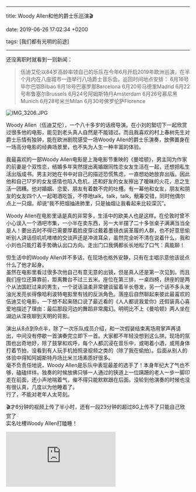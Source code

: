 
---

title: Woody Allen和他的爵士乐巡演🎬

date: 2019-06-26 17:02:34 +0200

tags: [我们都有光明的前途]

---
还没离职时就看到一则新闻：
> 伍迪艾伦以84岁高龄率领自己的乐队在今年6月开启2019年欧洲巡演，在半个月内在八座城市一连举行八场爵士音乐会。巡回时间地点安排：
> 6月16号毕尔巴鄂Bilbao
> 6月18号巴塞罗那Barcelona
> 6月20号马德里Madrid
> 6月22号布鲁塞尔Brussels
> 6月24号阿姆斯特丹Amsterdam
> 6月26号慕尼黑Munich
> 6月28号米兰Milan
> 6月30号佛罗伦萨Florence


![IMG_3206.JPG](https://cdn.nlark.com/yuque/0/2019/jpeg/124911/1562791639353-50b3fc5c-50ff-40f1-8077-d7d5cab64568.jpeg#align=left&display=inline&height=420&name=IMG_3206.JPG&originHeight=2160&originWidth=3840&size=612200&status=done&width=746)

Woody Allen（伍迪艾伦），一个八十多岁的话痨导演。在小刘的絮叨下一起欣赏过很多他的电影，能见到老头真人自然是不能错过。而且我喜欢的村上春树先生对爵士乐情有独钟，能在欧洲剧院感受一场Woody Allen的爵士乐演奏，放佛置身在一场高分电影的经典场景里，也不失为人生一种丰富的体验。

我最喜欢的一部Woody Allen电影是上海电影节重映的《曼哈顿》，男主同为作家的前妻是个双性恋，结婚多年突然提出离婚跟同性恋女友生活在一起，还想把私生活出版成书。男主对她在书中对自己的描述恐慌焦虑，一直想劝她放弃出版。因此他和自己17岁的女友感情也陷入危机，还和好友的女友擦出了暧昧的火花，总之生活一团糟。他对婚姻、恋爱、朋友有着数不完的吐槽。有一幕他和女友，朋友和朋友的女友四个人一起喝酒吃饭，不停地talk，talk，talk，觥筹交错，同时他偶尔点上一只烟，却说“我不把烟抽进肺里，只是抽烟让我看起来比较深沉”。

Woody Allen在电影里话是真的非常多，生活中的欧美人也是这样。在伦敦时曾不小心误入一个酒吧市集，一小半在卖东西，另一大半摆了二十多张桌子满满当当全是人！要出去时不得已需要厚着脸皮穿过戴着墨镜衣装革履的人群，也不好意思偷听别人讲话但叽叽喳喳的交谈声还是冲进耳朵，虽然完全听不清在说着什么，我和小刘也只能打着手势确认出口方向。走出门口我俩都长长地松了口气：真能聊！

但生活中的Woody Allen并不多话，在现场也格外安静，只有在主唱示意他该说点什么了他才起身。<br />虽然在电影里看过很多次他自己有意无意的出镜，但是真人还是第一次见到。而且我们座位还算靠前，距离舞台不过三五米。座位在第三排，一桌四椅，拼座的是两个从法国赶过来的男生，一个说话温柔非常健谈留着半长卷发，另一个话不多头发油光发亮长得像哈利波特电影里有钱的反派角色。落座后自然聊起来彼此最喜欢的伍迪艾伦电影，一下想不起来随口说了最近看的《人人都说我爱你》还假装真心喜爱地描述了理由：最后那段河边的舞蹈非常魔幻。明明比不上《曼哈顿》两人坐在湖边从深夜聊到天明的背影。

演出从8点到9点半，除了一次乐队成员介绍，和一次假装结束离场用掌声再请出，中间没有停歇一首演奏完立即下一首。大家都不年轻没想到这么拼。现场的氛围也出奇地好，除了鼓掌和欢呼，每个人都沉浸在音乐中，或喝着小酒，或用身体打着节拍，没看到有人玩手机拍照录视频之类的（除了我在偷拍）。后面从别人的体验中得知阿姆斯特丹场比米兰场素质好很多。<br />毫不负责任地说，Woody Allen是乐队中表现最差的选手了！本身年纪大了气也不够，磕磕绊绊。独奏的时候放佛只够一人通过的狭道上一位蹒跚的老人一步一脚印走在前面，还小声地喘着气，催不得只能默默跟在后面。没轮到他演奏的时候也没有很认真，几度以为他睡着了。<br />行了，不能对老年人太苛刻。

🎬才6分钟的视频上传了半小时，还有一段23分钟的超过8G上传不了只能自己欣赏了<br />实名吐槽Woody Allen打瞌睡！
<iframe src="https://player.bilibili.com/player.html?aid=58748001" frameborder="no" allowfullscreen="true"></iframe>


